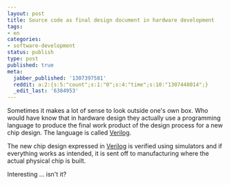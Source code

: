 ```yaml
---
layout: post
title: Source code as final design document in hardware development
tags:
- en
categories:
- software-development
status: publish
type: post
published: true
meta:
  jabber_published: '1307397581'
  reddit: a:2:{s:5:"count";s:1:"0";s:4:"time";s:10:"1307448014";}
  _edit_last: '6384953'
---
```

Sometimes it makes a lot of sense to look outside one's own box. Who would have know that in hardware design they actually use a programming language to produce the final work product of the design process for a new chip design. The language is called <a href="http://en.wikipedia.org/wiki/Verilog">Verilog</a>.

The new chip design expressed in <a href="http://en.wikipedia.org/wiki/Verilog">Verilog</a> is verified using simulators and if everything works as intended, it is sent off to manufacturing where the actual physical chip is built.

Interesting ... isn't it?
